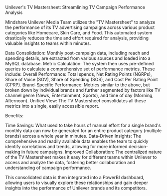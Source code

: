 Unilever's TV Mastersheet: Streamlining TV Campaign Performance Analysis

Mindshare Unilever Media Team utilizes the "TV Mastersheet" to analyze the performance of its TV advertising campaigns across various product categories like Homecare, Skin Care, and Food. This automated system drastically reduces the time and effort required for analysis, providing valuable insights to teams within minutes.

Data Consolidation: Monthly post-campaign data, including reach and spending details, are extracted from various sources and loaded into a MySQL database.
Metric Calculation: The system then uses pre-defined queries to calculate a comprehensive set of performance metrics. These include:
Overall Performance: Total spends, Net Rating Points (NGRPs), Share of Voice (SOV), Share of Spending (SOS), and Cost Per Rating Point (CPRP).
Brand-Specific Performance: Metrics similar to the above, but broken down by individual brands and further segmented by factors like TV channel genre (News, Entertainment, Sports), and time of day (Morning, Afternoon).
Unified View: The TV Mastersheet consolidates all these metrics into a single, easily accessible report.


Benefits:

Time Savings: What used to take hours of manual effort for a single brand's monthly data can now be generated for an entire product category (multiple brands) across a whole year in minutes.
Data-Driven Insights: The comprehensive and readily available data enables the team to quickly identify correlations and trends, allowing for more informed decision-making in future campaigns.
Improved Collaboration: The centralized nature of the TV Mastersheet makes it easy for different teams within Unilever to access and analyze the data, fostering better collaboration and understanding of campaign performance.


This consolidated data is then integrated into a PowerBI dashboard, allowing users to visually explore these relationships and gain deeper insights into the performance of Unilever brands and its competitors.
